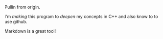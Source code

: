 Pullin from origin.

I'm _making_ this program to _deepen_ my concepts in C++
and also know to to use github.

Markdown is a great tool!
